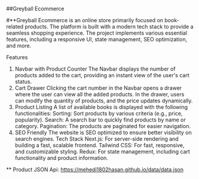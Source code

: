 

##Greyball Ecommerce

#**Greyball Ecommerce is an online store primarily focused on book-related products. The platform is built with a modern tech stack to provide a seamless shopping experience. The project implements various essential features, including a responsive UI, state management, SEO optimization, and more.

Features
1. Navbar with Product Counter
The Navbar displays the number of products added to the cart, providing an instant view of the user's cart status.
2. Cart Drawer
Clicking the cart number in the Navbar opens a drawer where the user can view all the added products.
In the drawer, users can modify the quantity of products, and the price updates dynamically.
3. Product Listing
A list of available books is displayed with the following functionalities:
Sorting: Sort products by various criteria (e.g., price, popularity).
Search: A search bar to quickly find products by name or category.
Pagination: The products are paginated for easier navigation.
4. SEO Friendly
The website is SEO optimized to ensure better visibility on search engines.
Tech Stack
Next.js: For server-side rendering and building a fast, scalable frontend.
Tailwind CSS: For fast, responsive, and customizable styling.
Redux: For state management, including cart functionality and product information.

** Product JSON Api: https://mehedi1802hasan.github.io/data/data.json
